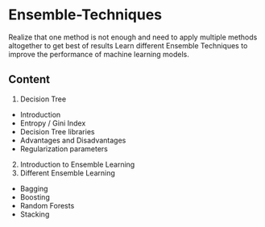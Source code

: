 # Ensemble-Techniques
Realize that one method is not enough and need to apply multiple methods altogether to get best of results Learn different Ensemble Techniques to improve the performance of machine learning models.

## Content  
1. Decision Tree  
- Introduction
- Entropy / Gini Index
- Decision Tree libraries
- Advantages and Disadvantages
- Regularization parameters

2. Introduction to Ensemble Learning
3. Different Ensemble Learning 
- Bagging
- Boosting 
- Random Forests
- Stacking
